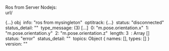 
Ros from Server Nodejs:  
url/ 

{…} obj
​
    info: "ros from mysingleton"
    ​
    optitrack: {…}
    ​​
    status: "disconnected"
    ​​
    status_detail: ""
    ​​
    type_message: (3) […]
    ​​​
        0: "m.pose.orientation.x"
        ​​​
        1: "m.pose.orientation.y"
        ​​​
        2: "m.pose.orientation.z"
    ​​​
    length: 3
    ​​​
    <prototype>: Array []  ​​
    ​
    status: "error"
    ​
    status_detail: ""
    ​
    topics: Object { names: [], types: [] }
    ​
    version: ""
    ​
